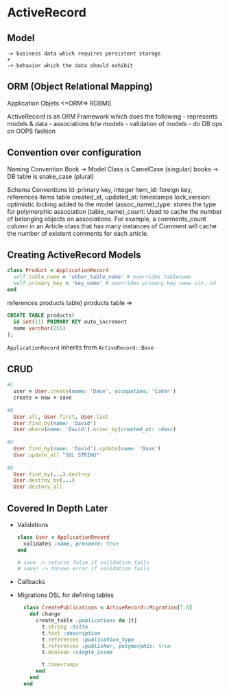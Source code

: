 # ActiveRecord

## Model

    -> business data which requires persistent storage
    +
    -> behavior which the data should exhibit

## ORM (Object Relational Mapping)

  Application Objets <=ORM=> RDBMS
  
  ActiveRecord is an ORM Framework which does the following
    - represents models & data
    - associations b/w models
    - validation of models
    - do DB ops on OOPS fashion

## Convention over configuration

  Naming Convention
    Book -> Model Class is CamelCase (singular)
    books -> DB table is snake_case (plural)
  
  Schema Conventions
    id: primary key, integer
    item_id: foreign key, references items table
    created_at, updated_at: timestamps
    lock_version: optimistic locking added to the model
    (assoc_name)_type: stores the type for polymorphic association
    (table_name)_count: Used to cache the number of belonging objects on associations. For example, a comments_count column in an Article class that has many instances of Comment will cache the number of existent comments for each article.

## Creating ActiveRecord Models

```ruby
class Product < ApplicationRecord
  self.table_name = 'other_table_name' # overrides tablename
  self.primary_key = 'key_name' # overrides primary key name viz. id
end
```

references products table)
products table =>

```sql
CREATE TABLE products(
  id int(11) PRIMARY KEY auto_increment
  name varchar(255)
);
```
  
`ApplicationRecord` inherits from `ActiveRecord::Base`
  
## CRUD

```ruby
#C
  user = User.create(name: 'Dave', occupation: 'Coder')
  create = new + save
  
#R
  User.all, User.first, User.last
  User.find_by(name: 'David')
  User.where(name: 'David').order_by(created_at: :desc)
  
#U
  User.find_by(name: 'David').update(name: 'Dave')
  User.update_all "SQL STRING"
  
#D
  User.find_by(...).destroy
  User.destroy_by(...)
  User.destory_all
```

## Covered In Depth Later

- Validations

  ``` ruby
  class User < ApplicationRecord
    validates :name, presence: true
  end
  
  # save -> returns false if validation fails
  # save! -> throws error if validation fails
  ```

- Callbacks

- Migrations
 DSL for defining tables

  ```ruby
    class CreatePublications < ActiveRecord::Migration[7.0]
      def change
        create_table :publications do |t|
          t.string :title
          t.text :description
          t.references :publication_type
          t.references :publisher, polymorphic: true
          t.boolean :single_issue

          t.timestamps
        end
      end
    end
  ```
